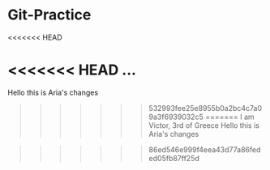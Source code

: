 # Git-Practice
<<<<<<< HEAD

<<<<<<< HEAD
...
=======
Hello this is Aria's changes
>>>>>>> 532993fee25e8955b0a2bc4c7a09a3f6939032c5
=======
I am Victor, 3rd of Greece
Hello this is Aria's changes

>>>>>>> 86ed546e999f4eea43d77a86feded05fb87ff25d
